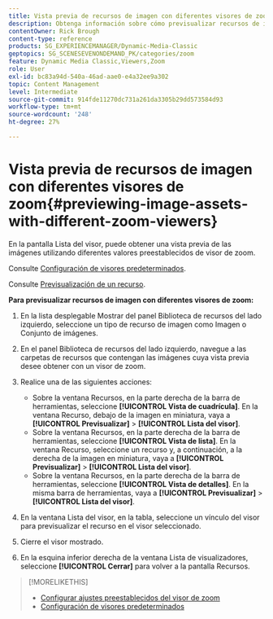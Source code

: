 ```yaml
---
title: Vista previa de recursos de imagen con diferentes visores de zoom
description: Obtenga información sobre cómo previsualizar recursos de imagen con diferentes visores de zoom en Adobe Dynamic Media Classic.
contentOwner: Rick Brough
content-type: reference
products: SG_EXPERIENCEMANAGER/Dynamic-Media-Classic
geptopics: SG_SCENESEVENONDEMAND_PK/categories/zoom
feature: Dynamic Media Classic,Viewers,Zoom
role: User
exl-id: bc83a94d-540a-46ad-aae0-e4a32ee9a302
topic: Content Management
level: Intermediate
source-git-commit: 914fde11270dc731a261da3305b29dd573584d93
workflow-type: tm+mt
source-wordcount: '248'
ht-degree: 27%

---
```


# Vista previa de recursos de imagen con diferentes visores de zoom{#previewing-image-assets-with-different-zoom-viewers}

En la pantalla Lista del visor, puede obtener una vista previa de las imágenes utilizando diferentes valores preestablecidos de visor de zoom.

Consulte [Configuración de visores predeterminados](application-setup.md#configuring_default_viewers).

Consulte [Previsualización de un recurso](previewing-asset.md#previewing_an_asset).

**Para previsualizar recursos de imagen con diferentes visores de zoom:**

1. En la lista desplegable Mostrar del panel Biblioteca de recursos del lado izquierdo, seleccione un tipo de recurso de imagen como Imagen o Conjunto de imágenes.
1. En el panel Biblioteca de recursos del lado izquierdo, navegue a las carpetas de recursos que contengan las imágenes cuya vista previa desee obtener con un visor de zoom.
1. Realice una de las siguientes acciones:

   * Sobre la ventana Recursos, en la parte derecha de la barra de herramientas, seleccione **[!UICONTROL Vista de cuadrícula]**. En la ventana Recurso, debajo de la imagen en miniatura, vaya a **[!UICONTROL Previsualizar]** > **[!UICONTROL Lista del visor]**.
   * Sobre la ventana Recursos, en la parte derecha de la barra de herramientas, seleccione **[!UICONTROL Vista de lista]**. En la ventana Recurso, seleccione un recurso y, a continuación, a la derecha de la imagen en miniatura, vaya a **[!UICONTROL Previsualizar]** > **[!UICONTROL Lista del visor]**.
   * Sobre la ventana Recursos, en la parte derecha de la barra de herramientas, seleccione **[!UICONTROL Vista de detalles]**. En la misma barra de herramientas, vaya a **[!UICONTROL Previsualizar]** > **[!UICONTROL Lista del visor]**.

1. En la ventana Lista del visor, en la tabla, seleccione un vínculo del visor para previsualizar el recurso en el visor seleccionado.
1. Cierre el visor mostrado.
1. En la esquina inferior derecha de la ventana Lista de visualizadores, seleccione **[!UICONTROL Cerrar]** para volver a la pantalla Recursos.

>[!MORELIKETHIS]
>
>* [Configurar ajustes preestablecidos del visor de zoom](setting-zoom-viewer-presets.md#setting_up_zoom_viewer_presets)
>* [Configuración de visores predeterminados](application-setup.md#configuring_default_viewers)
